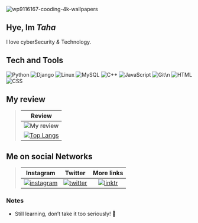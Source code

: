 ![wp9116167-cooding-4k-wallpapers](https://github.com/user-attachments/assets/ba45afe1-58d0-438a-8803-aa907da4e57b)


## Hye, Im _Taha_
I love cyberSecurity _&_ Technology.

## Tech and Tools

![Python](https://img.shields.io/badge/Python-0d1117?logo=python)
![Django](https://img.shields.io/badge/Django-0d1117?logo=django&logoColor=00ff00)
![Linux](https://img.shields.io/badge/Linux-0d1117?logo=linux&logoColor=fff)
![MySQL](https://img.shields.io/badge/MySQL-0d1117?logo=mysql)
![C++](https://img.shields.io/badge/C++-0d1117?logo=cplusplus&logoColor=blue)
![JavaScript](https://img.shields.io/badge/JavaScript-0d1117?logo=javascript)
![Git](https://img.shields.io/badge/Git-0d1117?logo=git)\n
![HTML](https://img.shields.io/badge/HTML5-0d1117?logo=html5)
![CSS](https://img.shields.io/badge/CSS3-0d1117?logo=css3&logoColor=blue)





## My review

> |Review|
> |:----:|
> |![My review](https://github-readme-stats.vercel.app/api?username=m2007taha&show_icons=true&count_private=true)|
> |[![Top Langs](https://github-readme-stats.vercel.app/api/top-langs/?username=m2007taha&layout=compact)](https://github.com/anuraghazra/github-readme-stats)|







## Me on social Networks
> |Instagram|Twitter|More links|
> |:--:|:-------:|:-----:|
> |[![instagram](https://static.cdninstagram.com/rsrc.php/y4/r/QaBlI0OZiks.ico)](https://www.instagram.com/m2007taha)|[![twitter](https://pbs.twimg.com/profile_images/1683899100922511378/5lY42eHs_bigger.jpg)](https://twitter.com/userMtaha)|[![linktr](https://assets.production.linktr.ee/4491f8ee33e206e151c91190c1fff1ec857390f2/favicon/favicon.png)](https://t.me/bitorbit)|


### Notes

- Still learning, don’t take it too seriously! 🚀
